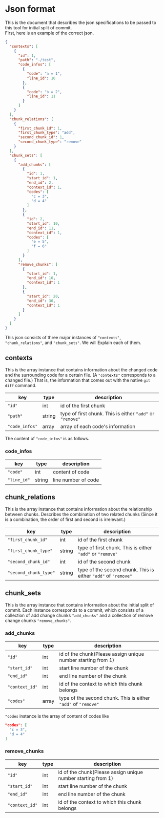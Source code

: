 # Json format
This is the document that describes the json specifications to be passed to this tool for initial split of commit.  
First, here is an example of the correct json.

```json
{
  "contexts": [
    {
      "id": 1,
      "path": "./test",
      "code_infos": [
        {
          "code": "a = 1",
          "line_id": 10
        },
        {
          "code": "b = 2",
          "line_id": 11
        }
      ]
    }
  ],
  "chunk_relations": [
    {
      "first_chunk_id": 1,
      "first_chunk_type": "add",
      "second_chunk_id": 1,
      "second_chunk_type": "remove"
    }
  ],
  "chunk_sets": [
    {
      "add_chunks": [
        {
          "id": 1,
          "start_id": 1,
          "end_id": 2,
          "context_id": 1,
          "codes": [
            "c = 3",
            "d = 4"
          ]
        },
        {
          "id": 2,
          "start_id": 10,
          "end_id": 11,
          "context_id": 1,
          "codes": [
            "e = 5",
            "f = 6"
          ]
        }
      ],
      "remove_chunks": [
        {
          "start_id": 1,
          "end_id": 10,
          "context_id": 1
        },
        {
          "start_id": 20,
          "end_id": 30,
          "context_id": 1
        }
      ]
    }
  ]
}
```

This json consists of three major instances of `"contexts"`, `"chunk_relations"`, and `"chunk_sets"`.
We will Explain each of them.

## contexts
This is the array instance that contains information about the changed code and the surrounding code for a certain file.
(A `"contexts"` corresponds to a changed file.)
That is, the information that comes out with the native `git diff` command.

| key | type | description |
| --- | --- | --- |
| `"id"` | int | id of the first chunk |
| `"path"` | string | type of first chunk. This is either `"add"` or `"remove"` |
| `"code_infos"` | array | array of each code's information |

The content of `"code_infos"` is as follows.
### code_infos
| key | type | description |
| --- | --- | --- |
| `"code"` | int | content of code |
| `"line_id"` | string | line number of code |

## chunk_relations
This is the array instance that contains information about the relationship between chunks.
Describes the combination of two related chunks (Since it is a combination, the order of first and second is irrelevant.)

| key | type | description |
| --- | --- | --- |
| `"first_chunk_id"` | int | id of the first chunk |
| `"first_chunk_type"` | string | type of first chunk. This is either `"add"` or `"remove"` |
| `"second_chunk_id"` | int | id of the second chunk |
| `"second_chunk_type"` | string | type of the second chunk. This is either `"add"` of `"remove"` |

## chunk_sets
This is the array instance that contains information about the initial split of commit.
Each instance corresponds to a commit, which consists of a collection of add change chunks `"add_chunks"` and a collection of remove change chunks `"remove_chunks"`.

### add_chunks
| key | type | description |
| --- | --- | --- |
| `"id"` | int | id of the chunk(Please assign unique number starting from 1) |
| `"start_id"` | int | start line number of the chunk |
| `"end_id"` | int | end line number of the chunk |
| `"context_id"` | int | id of the context to which this chunk belongs |
| `"codes"` | array | type of the second chunk. This is either `"add"` of `"remove"` |

`"codes` instance is the array of content of codes like
```json
"codes": [
  "c = 3",
  "d = 4"
]
```

### remove_chunks
| key | type | description |
| --- | --- | --- |
| `"id"` | int | id of the chunk(Please assign unique number starting from 1) |
| `"start_id"` | int | start line number of the chunk |
| `"end_id"` | int | end line number of the chunk |
| `"context_id"` | int | id of the context to which this chunk belongs |
